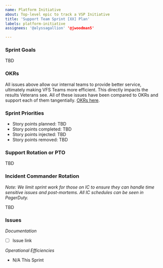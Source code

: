 ```yaml
---
name: Platform Initiative
about: Top-level epic to track a VSP Initiative
title: 'Support Team Sprint [XX] Plan'
labels: platform-initiative
assignees: '@alyssagallion' '@jwoodman5'

---
```

### Sprint Goals
TBD

### OKRs

All issues above allow our internal teams to provide better service, ultimately making VFS Teams more efficient. This directly impacts the results Veterans see. All of these issues have been compared to OKRs and support each of them tangentially. [OKRs here](https://vfs.atlassian.net/wiki/spaces/PMCP/pages/4008378453/2025+OCTO+Objectives+and+Key+Results+OKRs).


### Sprint Priorities

- Story points planned: TBD
- Story points completed: TBD
- Story points injected: TBD
- Story points removed: TBD

###  Support Rotation or PTO

TBD

###  Incident Commander Rotation

_Note: We limit sprint work for those on IC to ensure they can handle time sensitive issues and post-mortems. All IC schedules can be seen in PagerDuty._

TBD

### Issues

<i>Documentation</i>

- [ ] Issue link

<i>Operational Efficiencies</i>

- N/A This Sprint
